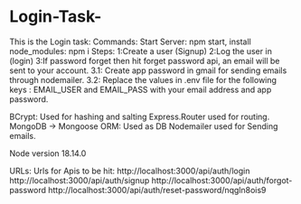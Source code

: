 # Login-Task-
This is the Login task:
Commands:
Start Server: npm start,
install node_modules: npm i
Steps: 
1:Create a user (Signup)
2:Log the user in (login)
3:If password forget then hit forget password api, an email will be sent to your account.
    3.1: Create app password in gmail for sending emails through nodemailer.
    3.2: Replace the values in .env file for the following keys : EMAIL_USER and EMAIL_PASS with your email address and app password.


BCrypt: Used for hashing and salting
Express.Router used for routing.
MongoDB -> Mongoose ORM: Used as DB
Nodemailer used for Sending emails.

Node version 18.14.0

URLs: 
Urls for Apis to be hit:
http://localhost:3000/api/auth/login
http://localhost:3000/api/auth/signup
http://localhost:3000/api/auth/forgot-password
http://localhost:3000/api/auth/reset-password/nqgln8ois9
